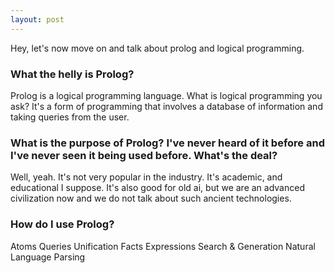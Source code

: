 ```yaml
---
layout: post
---
```


Hey, let's now move on and talk about prolog and logical programming.

### What the helly is Prolog? 

Prolog is a logical programming language. What is logical programming you ask? It's a form of programming that involves a database of information and taking queries from the user. 

### What is the purpose of Prolog? I've never heard of it before and I've never seen it being used before. What's the deal?

Well, yeah. It's not very popular in the industry. It's academic, and educational I suppose. It's also good for old ai, but we are an advanced civilization now and we do not talk about such ancient technologies.

### How do I use Prolog?

Atoms
Queries
Unification
Facts
Expressions
Search & Generation
Natural Language Parsing